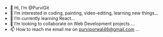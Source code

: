 - 👋 Hi, I’m @PurviGit
- 👀 I’m interested in coding, painting, video-editing, learning new things...
- 🌱 I’m currently learning React...
- 💞️ I’m looking to collaborate on  Web Development projects ...
- 📫 How to reach me email me on purviporwal46@gmail.com ...

<!---
PurviGit/PurviGit is a ✨ special ✨ repository because its `README.md` (this file) appears on your GitHub profile.
You can click the Preview link to take a look at your changes.
--->
